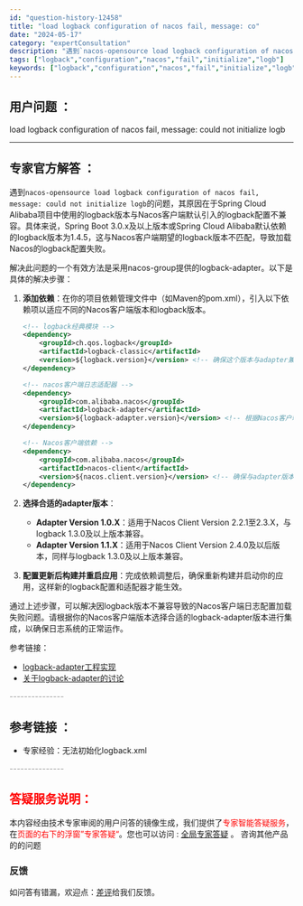 ```yaml
---
id: "question-history-12458"
title: "load logback configuration of nacos fail, message: co"
date: "2024-05-17"
category: "expertConsultation"
description: "遇到`nacos-opensource load logback configuration of nacos fail, message: could not initialize logb`的问题，其原因在于Spring Cloud Alibaba项目中使用的logback版本与Nacos客户端"
tags: ["logback","configuration","nacos","fail","initialize","logb"]
keywords: ["logback","configuration","nacos","fail","initialize","logb"]
---
```


## 用户问题 ： 
 load logback configuration of nacos fail, message: could not initialize logb  

---------------
## 专家官方解答 ：

遇到`nacos-opensource load logback configuration of nacos fail, message: could not initialize logb`的问题，其原因在于Spring Cloud Alibaba项目中使用的logback版本与Nacos客户端默认引入的logback配置不兼容。具体来说，Spring Boot 3.0.x及以上版本或Spring Cloud Alibaba默认依赖的logback版本为1.4.5，这与Nacos客户端期望的logback版本不匹配，导致加载Nacos的logback配置失败。

解决此问题的一个有效方法是采用nacos-group提供的logback-adapter。以下是具体的解决步骤：

1. **添加依赖**：在你的项目依赖管理文件中（如Maven的pom.xml），引入以下依赖项以适应不同的Nacos客户端版本和logback版本。

   ```xml
   <!-- logback经典模块 -->
   <dependency>
       <groupId>ch.qos.logback</groupId>
       <artifactId>logback-classic</artifactId>
       <version>${logback.version}</version> <!-- 确保这个版本与adapter兼容 -->
   </dependency>
   
   <!-- nacos客户端日志适配器 -->
   <dependency>
       <groupId>com.alibaba.nacos</groupId>
       <artifactId>logback-adapter</artifactId>
       <version>${logback-adapter.version}</version> <!-- 根据Nacos客户端版本选择对应adapter版本 -->
   </dependency>
   
   <!-- Nacos客户端依赖 -->
   <dependency>
       <groupId>com.alibaba.nacos</groupId>
       <artifactId>nacos-client</artifactId>
       <version>${nacos.client.version}</version> <!-- 确保与adapter版本匹配 -->
   </dependency>
   ```

2. **选择合适的adapter版本**：
   - **Adapter Version 1.0.X**：适用于Nacos Client Version 2.2.1至2.3.X，与logback 1.3.0及以上版本兼容。
   - **Adapter Version 1.1.X**：适用于Nacos Client Version 2.4.0及以后版本，同样与logback 1.3.0及以上版本兼容。

3. **配置更新后构建并重启应用**：完成依赖调整后，确保重新构建并启动你的应用，这样新的logback配置和适配器才能生效。

通过上述步骤，可以解决因logback版本不兼容导致的Nacos客户端日志配置加载失败问题。请根据你的Nacos客户端版本选择合适的logback-adapter版本进行集成，以确保日志系统的正常运作。

参考链接：
- [logback-adapter工程实现](https://github.com/nacos-group/logback-adapter)
- [关于logback-adapter的讨论](https://github.com/alibaba/nacos/issues/9860)


<font color="#949494">---------------</font> 


## 参考链接 ：

* 专家经验：无法初始化logback.xml 


 <font color="#949494">---------------</font> 
 


## <font color="#FF0000">答疑服务说明：</font> 

本内容经由技术专家审阅的用户问答的镜像生成，我们提供了<font color="#FF0000">专家智能答疑服务</font>，在<font color="#FF0000">页面的右下的浮窗”专家答疑“</font>。您也可以访问 : [全局专家答疑](https://answer.opensource.alibaba.com/docs/intro) 。 咨询其他产品的的问题

### 反馈
如问答有错漏，欢迎点：[差评](https://ai.nacos.io/user/feedbackByEnhancerGradePOJOID?enhancerGradePOJOId=13837)给我们反馈。
